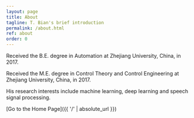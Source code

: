 ```yaml
---
layout: page
title: About
tagline: T. Bian's brief introduction
permalink: /about.html
ref: about
order: 0
---
```


Received the B.E. degree in Automation at Zhejiang University, China, in 2017.

Received the M.E. degree in Control Theory and Control Engineering at Zhejiang University, China, in 2017.

His research interests include machine learning, deep learning and speech signal processing.


[Go to the Home Page]({{ '/' | absolute_url }})
